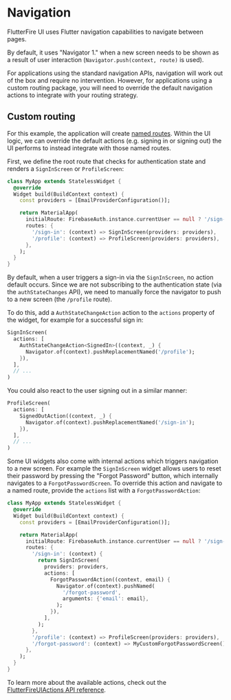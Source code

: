 # Navigation

FlutterFire UI uses Flutter navigation capabilities to navigate between pages.

By default, it uses "Navigator 1." when a new screen needs to be shown as a result of user interaction (`Navigator.push(context, route)` is used).

For applications using the standard navigation APIs, navigation will work out of the box and require no intervention. However, for applications using
a custom routing package, you will need to override the default navigation actions to integrate with your routing strategy.

## Custom routing

For this example, the application will create [named routes](https://docs.flutter.dev/cookbook/navigation/named-routes). Within the UI logic, we can
override the default actions (e.g. signing in or signing out) the UI performs to instead integrate with those named routes.

First, we define the root route that checks for authentication state and renders a `SignInScreen` or `ProfileScreen`:

```dart
class MyApp extends StatelessWidget {
  @override
  Widget build(BuildContext context) {
    const providers = [EmailProviderConfiguration()];

    return MaterialApp(
      initialRoute: FirebaseAuth.instance.currentUser == null ? '/sign-in' : '/profile',
      routes: {
        '/sign-in': (context) => SignInScreen(providers: providers),
        '/profile': (context) => ProfileScreen(providers: providers),
      },
    );
  }
}
```

By default, when a user triggers a sign-in via the `SignInScreen`, no action default occurs. Since we are not subscribing to the authentication
state (via the `authStateChanges` API), we need to manually force the navigator to push to a new screen (the `/profile` route).

To do this, add a `AuthStateChangeAction` action to the `actions` property of the widget, for example for a successful sign in:

```dart
SignInScreen(
  actions: [
    AuthStateChangeAction<SignedIn>((context, _) {
      Navigator.of(context).pushReplacementNamed('/profile');
    }),
  ],
  // ...
)
```

You could also react to the user signing out in a similar manner:

```dart
ProfileScreen(
  actions: [
    SignedOutAction((context, _) {
      Navigator.of(context).pushReplacementNamed('/sign-in');
    }),
  ],
  // ...
)
```

Some UI widgets also come with internal actions which triggers navigation to a new screen. For example the `SignInScreen` widget allows users to
reset their password by pressing the "Forgot Password" button, which internally navigates to a `ForgotPasswordScreen`. To override this action and
navigate to a named route, provide the `actions` list with a `ForgotPasswordAction`:

```dart
class MyApp extends StatelessWidget {
  @override
  Widget build(BuildContext context) {
    const providers = [EmailProviderConfiguration()];

    return MaterialApp(
      initialRoute: FirebaseAuth.instance.currentUser == null ? '/sign-in' : '/profile',
      routes: {
        '/sign-in': (context) {
          return SignInScreen(
            providers: providers,
            actions: [
              ForgotPasswordAction((context, email) {
                Navigator.of(context).pushNamed(
                  '/forgot-password',
                  arguments: {'email': email},
                );
              }),
            ],
          );
        },
        '/profile': (context) => ProfileScreen(providers: providers),
        '/forgot-password': (context) => MyCustomForgotPasswordScreen(),
      },
    );
  }
}
```

To learn more about the available actions, check out the [FlutterFireUIActions API reference](https://pub.dev/documentation/flutterfire_ui/latest/auth/FlutterFireUIActions-class.html).
